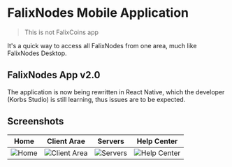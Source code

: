 # FalixNodes Mobile Application
> This is not FalixCoins app

It's a quick way to access all FalixNodes from one area, much like FalixNodes Desktop. 

## FalixNodes App v2.0
The application is now being rewritten in React Native, which the developer (Korbs Studio) is still learning, thus issues are to be expected. 

## Screenshots
| Home | Client Arae  |Servers | Help Center |
| --- | ----------- | ----------- | ----------- |
| ![Home](https://i.imgur.com/SF7TieI.png)      | ![Client Area](https://i.imgur.com/6igrGOc.png)       | ![Servers](https://i.imgur.com/2rXJJW0.png)   | ![Help Center](https://i.imgur.com/s8tKi3P.png) |

